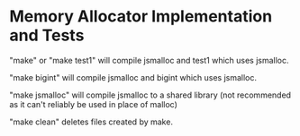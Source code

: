 # Memory Allocator Implementation and Tests

"make" or "make test1" will compile jsmalloc and test1 which uses jsmalloc.

"make bigint" will compile jsmalloc and bigint which uses jsmalloc.

"make jsmalloc" will compile jsmalloc to a shared library (not recommended as it can't reliably be used in place of malloc)

"make clean" deletes files created by make.
